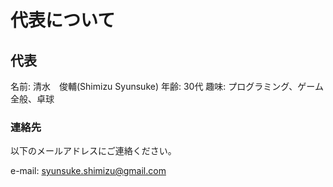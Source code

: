 # 代表について

## 代表
名前: 清水　俊輔(Shimizu Syunsuke)
年齢: 30代
趣味: プログラミング、ゲーム全般、卓球

### 連絡先
以下のメールアドレスにご連絡ください。

e-mail: syunsuke.shimizu@gmail.com
